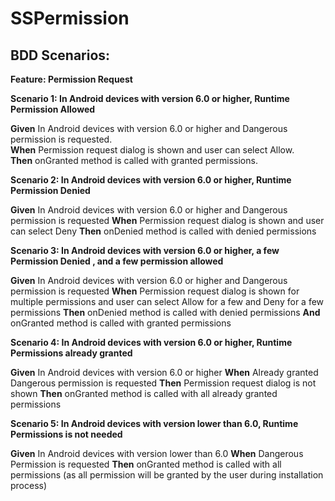 # SSPermission

## BDD Scenarios:

**Feature: Permission Request**


**Scenario 1: In Android devices with version 6.0 or higher, Runtime Permission Allowed**

**Given** In Android devices with version 6.0 or higher and Dangerous permission is requested.<br />
**When** Permission request dialog is shown and user can select Allow. <br />
**Then** onGranted method is called with granted permissions.<br />



**Scenario 2: In Android devices with version 6.0 or higher, Runtime Permission Denied**

**Given** In Android devices with version 6.0 or higher and Dangerous permission is requested
**When** Permission request dialog is shown and user can select Deny 
**Then** onDenied method is called with denied permissions


**Scenario 3: In Android devices with version 6.0 or higher, a few Permission Denied , and a few permission allowed**

**Given** In Android devices with version 6.0 or higher and Dangerous permission is requested
**When** Permission request dialog is shown for multiple permissions and user can select Allow for a few and Deny for a few permissions 
**Then** onDenied method is called with denied permissions
**And** onGranted method is called with granted permissions


**Scenario 4: In Android devices with version 6.0 or higher, Runtime Permissions already granted**

**Given** In Android devices with version 6.0 or higher
**When** Already granted Dangerous permission is requested
**Then** Permission request dialog is not shown
**Then** onGranted method is called with all already granted permissions


**Scenario 5: In Android devices with version lower than 6.0, Runtime Permissions is not needed**

**Given** In Android devices with version lower than 6.0
**When** Dangerous Permission is requested
**Then** onGranted method is called with all permissions (as all permission will be granted by the user during installation process)

